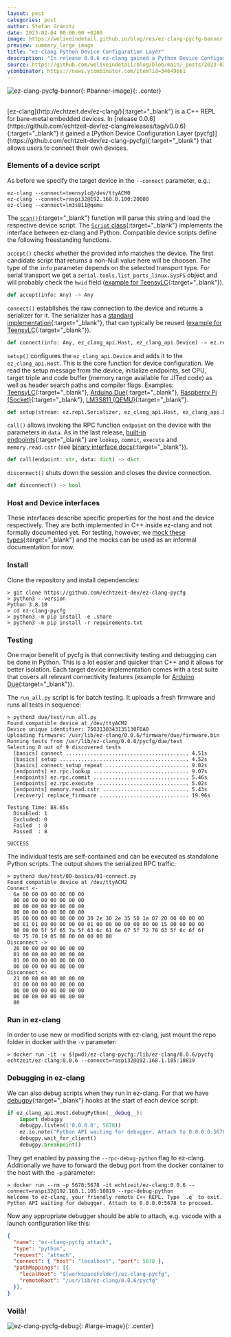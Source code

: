 ```yaml
---
layout: post
categories: post
author: Stefan Gränitz
date: 2023-02-04 00:00:00 +0200
image: https://weliveindetail.github.io/blog/res/ez-clang-pycfg-banner.png
preview: summary_large_image
title: "ez-clang Python Device Configuration Layer"
description: "In release 0.0.6 ez-clang gained a Python Device Configuration Layer that allows users to connect their own devices."
source: https://github.com/weliveindetail/blog/blob/main/_posts/2023-02-04-ez-clang-pycfg.md
ycombinator: https://news.ycombinator.com/item?id=34649661
---
```


<style>
  #banner-image {
    max-width: min(100%, 500px);
  }
  #large-image {
    max-width: min(100%, 800px);
  }
  .center {
    display: block;
    margin: 0 auto;
  }
</style>

![ez-clang-pycfg-banner](https://weliveindetail.github.io/blog/res/ez-clang-pycfg-banner.png){: #banner-image}{: .center}

<br>
[ez-clang](http://echtzeit.dev/ez-clang/){:target="_blank"} is a C++ REPL for bare-metal embedded devices. In [release 0.0.6](https://github.com/echtzeit-dev/ez-clang/releases/tag/v0.0.6){:target="_blank"} it gained a [Python Device Configuration Layer (pycfg)](https://github.com/echtzeit-dev/ez-clang-pycfg){:target="_blank"} that allows users to connect their own devices.

### Elements of a device script

As before we specify the target device in the `--connect` parameter, e.g.:

```
ez-clang --connect=teensylc@/dev/ttyACM0
ez-clang --connect=raspi32@192.168.0.100:20000
ez-clang --connect=lm3s811@qemu
```

The [`scan()`](https://github.com/echtzeit-dev/ez-clang-pycfg/blob/v0.0.6/.share/ez/scan.py#L7){:target="_blank"} function will parse this string and load the respective device script. The [`Script` class](https://github.com/echtzeit-dev/ez-clang-pycfg/blob/v0.0.6/.share/ez/util/script.py#L27){:target="_blank"} implements the interface between ez-clang and Python. Compatible device scripts define the following freestanding functions.

`accept()` checks whether the provided info matches the device. The first candidate script that returns a non-Null value here will be choosen. The type of the `info` parameter depends on the selected transport type. For serial transport we get a `serial.tools.list_ports_linux.SysFS` object and will probably check the `hwid` field ([example for TeensyLC](https://github.com/echtzeit-dev/ez-clang-pycfg/blob/v0.0.6/teensylc/serial.py#L115){:target="_blank"}).
```py
def accept(info: Any) -> Any
```
`connect()` establishes the raw connection to the device and returns a serializer for it. The serializer has a [standard implementation](https://github.com/echtzeit-dev/ez-clang-pycfg/blob/v0.0.6/.share/ez/repl/serialize.py){:target="_blank"}, that can typically be reused ([example for TeensyLC](https://github.com/echtzeit-dev/ez-clang-pycfg/blob/v0.0.6/teensylc/serial.py#L122){:target="_blank"}).
```py
def connect(info: Any, ez_clang_api.Host, ez_clang_api.Device) -> ez.repl.Serializer
```

`setup()` configures the `ez_clang_api.Device` and adds it to the `ez_clang_api.Host`. This is the core function for device configuration. We read the setup message from the device, initialize endpoints, set CPU, target triple and code buffer (memory range available for JITed code) as well as header search paths and compiler flags. Examples: [TeensyLC](https://github.com/echtzeit-dev/ez-clang-pycfg/blob/v0.0.6/teensylc/serial.py#L134){:target="_blank"}, [Arduino Due](https://github.com/echtzeit-dev/ez-clang-pycfg/blob/v0.0.6/due/serial.py#L84){:target="_blank"}, [Raspberry Pi (Socket)](https://github.com/echtzeit-dev/ez-clang-pycfg/blob/v0.0.6/raspi32/socket.py#L111){:target="_blank"}, [LM3S811 (QEMU)](https://github.com/echtzeit-dev/ez-clang-pycfg/blob/v0.0.6/lm3s811/qemu.py#L95){:target="_blank"}.
```py
def setup(stream: ez.repl.Serializer, ez_clang_api.Host, ez_clang_api.Device) -> bool
```

`call()` allows invoking the RPC function `endpoint` on the device with the parameters in `data`. As in the last release, [built-in endpoints](https://github.com/echtzeit-dev/ez-clang-pycfg/blob/v0.0.6/.share/ez/repl/__init__.py#L223-L228){:target="_blank"} are `lookup`, `commit`, `execute` and `memory.read.cstr` (see [binary interface docs](https://github.com/echtzeit-dev/ez-clang/blob/v0.0.5/release/0.0.5/docs/rpc.md){:target="_blank"}).
```py
def call(endpoint: str, data: dict) -> dict
```

`disconnect()` shuts down the session and closes the device connection.
```py
def disconnect() -> bool
```

### Host and Device interfaces

These interfaces describe specific properties for the host and the device respectively. They are both implemented in C++ inside ez-clang and not formally documented yet. For testing, however, we [mock these types](https://github.com/echtzeit-dev/ez-clang-pycfg/blob/main/.share/ez_clang_api/__init__.py){:target="_blank"} and the mocks can be used as an informal documentation for now.

### Install

Clone the repository and install dependencies:
```
> git clone https://github.com/echtzeit-dev/ez-clang-pycfg
> python3 --version
Python 3.8.10
> cd ez-clang-pycfg
> python3 -m pip install -e .share
> python3 -m pip install -r requirements.txt
```

### Testing

One major benefit of pycfg is that connectivity testing and debugging can be done in Python. This is a lot easier and quicker than C++ and it allows for better isolation. Each target device implementation comes with a test suite that covers all relevant connectivity features (example for [Arduino Due](https://github.com/echtzeit-dev/ez-clang-pycfg/tree/v0.0.6/due/test){:target="_blank"}).

The `run_all.py` script is for batch testing. It uploads a fresh firmware and runs all tests in sequence:
```
> python3 due/test/run_all.py
Found compatible device at /dev/ttyACM2
Device unique identifier: 7503130343135130F0A0
Uploading firmware: /usr/lib/ez-clang/0.0.6/firmware/due/firmware.bin
Running tests from /usr/lib/ez-clang/0.0.6/pycfg/due/test
Selecting 8 out of 9 discovered tests
  [basics] connect ........................................ 4.51s
  [basics] setup .......................................... 4.52s
  [basics] connect_setup_repeat ........................... 9.02s
  [endpoints] ez.rpc.lookup ............................... 9.07s
  [endpoints] ez.rpc.commit ............................... 5.46s
  [endpoints] ez.rpc.execute .............................. 5.02s
  [endpoints] memory.read.cstr ............................ 5.43s
  [recovery] replace_firmware ............................. 19.96s

Testing Time: 88.65s
  Disabled: 1
  Excluded: 0
  Failed  : 0
  Passed  : 8

SUCCESS
```

The individual tests are self-contained and can be executed as standalone Python scripts. The output shows the serialized RPC traffic:
```
> python3 due/test/00-basics/01-connect.py
Found compatible device at /dev/ttyACM2
Connect <-
  6a 00 00 00 00 00 00 00
  00 00 00 00 00 00 00 00
  00 00 00 00 00 00 00 00
  00 00 00 00 00 00 00 00
  05 00 00 00 00 00 00 00 30 2e 30 2e 35 50 1a 07 20 00 00 00 00
  b0 61 01 00 00 00 00 00 01 00 00 00 00 00 00 00 15 00 00 00 00
  00 00 00 5f 5f 65 7a 5f 63 6c 61 6e 67 5f 72 70 63 5f 6c 6f 6f
  6b 75 70 19 05 08 00 00 00 00 00
Disconnect ->
  20 00 00 00 00 00 00 00
  01 00 00 00 00 00 00 00
  01 00 00 00 00 00 00 00
  00 00 00 00 00 00 00 00
Disconnect <-
  21 00 00 00 00 00 00 00
  01 00 00 00 00 00 00 00
  00 00 00 00 00 00 00 00
  00 00 00 00 00 00 00 00
  00
```

### Run in ez-clang

In order to use new or modified scripts with ez-clang, just mount the repo folder in docker with the `-v` parameter:
```
> docker run -it -v $(pwd)/ez-clang-pycfg:/lib/ez-clang/0.0.6/pycfg echtzeit/ez-clang:0.0.6 --connect=raspi32@192.168.1.105:10819
```

### Debugging in ez-clang

We can also debug scripts when they run in ez-clang. For that we have [debugpy](https://github.com/microsoft/debugpy){:target="_blank"} hooks at the start of each device script:
```py
if ez_clang_api.Host.debugPython(__debug__):
    import debugpy
    debugpy.listen(('0.0.0.0', 5678))
    ez.io.note("Python API waiting for debugger. Attach to 0.0.0.0:5678 to proceed.")
    debugpy.wait_for_client()
    debugpy.breakpoint()
```

They get enabled by passing the `--rpc-debug-python` flag to ez-clang. Additionally we have to forward the debug port from the docker container to the host with the `-p` parameter:
```
> docker run --rm -p 5678:5678 -it echtzeit/ez-clang:0.0.6 --connect=raspi32@192.168.1.105:10819 --rpc-debug-python
Welcome to ez-clang, your friendly remote C++ REPL. Type `.q` to exit.
Python API waiting for debugger. Attach to 0.0.0.0:5678 to proceed.
```

Now any appropriate debugger should be able to attach, e.g. vscode with a launch configuration like this:
```json
{
  "name": "ez-clang-pycfg attach",
  "type": "python",
  "request": "attach",
  "connect": { "host": "localhost", "port": 5678 },
  "pathMappings": [{
    "localRoot": "${workspaceFolder}/ez-clang-pycfg",
    "remoteRoot": "/usr/lib/ez-clang/0.0.6/pycfg"
  }],
}
```

### Voilà!

![ez-clang-pycfg-debug](https://weliveindetail.github.io/blog/res/ez-clang-pycfg-debug.png){: #large-image}{: .center}
